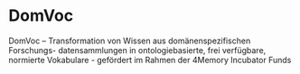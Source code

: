 # DomVoc
DomVoc – Transformation von Wissen aus domänenspezifischen Forschungs- datensammlungen in ontologiebasierte, frei verfügbare, normierte Vokabulare - gefördert im Rahmen der 4Memory Incubator Funds
